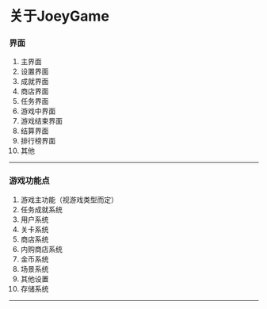 # 关于JoeyGame #
    


### 界面 ###
1. 主界面
2. 设置界面
3. 成就界面
4. 商店界面
5. 任务界面
6. 游戏中界面
7. 游戏结束界面
8. 结算界面
9. 排行榜界面
10. 其他
   

---

### 游戏功能点

1. 游戏主功能（视游戏类型而定）
2. 任务成就系统 
3. 用户系统
4. 关卡系统
5. 商店系统
6. 内购商店系统
7. 金币系统
8. 场景系统
9. 其他设置
10. 存储系统



------

